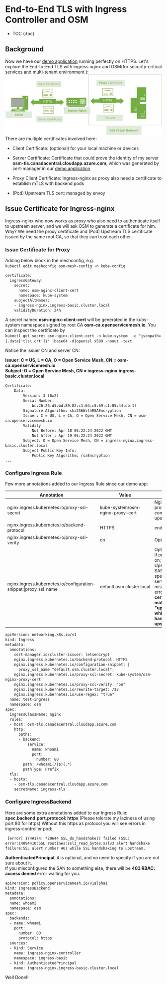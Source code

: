 # End-to-End TLS with Ingress Controller and OSM
* TOC
{:toc}

## Background
Now we have our [demo application](https://lissff.github.io/osm-tls-part1/) running perfectly on HTTPS.
Let's explore the End-to-End TLS with ingress nginx and OSM(for security-critical services and multi-tenant environment
):
![alt text for screen readers](./images/TLS.jpg "End-to-End TLS")
There are multiple certificates involved here:  
* Client Certificate: (optional) for your local machine or devices
* Server Certificate: Certificate that could prove the identity of my server **osm-tls.canadacentral.cloudapp.azure.com**, which was generated by cert-manager in our [demo application](https://lissff.github.io/osm-tls-part1/)
  
* Proxy Client Certificate: Ingress-nginx as proxy also need a certificate to establish mTLS with backend pods
* (Pod) Upstream TLS cert: managed by envoy

## Issue Certificate for Ingress-nginx
Ingress-nginx who now works as proxy who also need to authenticate itself to upstream server, and we will ask OSM to generate a certificate for him. Why? We need the proxy certificate and (Pod) Upstream TLS certificate issued by the same root CA, so that they can trust each other.
### Issue Certificate for Proxy
Adding below block in the meshconfig, e.g.  
`kubectl edit meshconfig osm-mesh-config -n kube-config`

```
certificate:
  ingressGateway:
    secret:
      name: osm-nginx-client-cert
      namespace: kube-system
    subjectAltNames:
    - ingress-nginx.ingress-basic.cluster.local
    validityDuration: 24h
```

A secret named **osm-nginx-client-cert** will be generated in the kubs-system namespace signed by root CA **osm-ca.openservicemesh.io**.
You can inspect the certificate by   
`kubectl get secret osm-nginx-client-cert -n kube-system  -o "jsonpath={.data['tls\.crt']}" |base64 -d|openssl x509 -noout -text`

Notice the issuer CN and server CN:

**Issuer: C = US, L = CA, O = Open Service Mesh, CN = osm-ca.openservicemesh.io**  
**Subject: O = Open Service Mesh, CN = ingress-nginx.ingress-basic.cluster.local**
```
Certificate:
    Data:
        Version: 3 (0x2)
        Serial Number:
            bc:26:26:d5:bd:89:82:c1:64:c5:69:c1:85:44:db:1f
        Signature Algorithm: sha256WithRSAEncryption
        Issuer: C = US, L = CA, O = Open Service Mesh, CN = osm-ca.openservicemesh.io
        Validity
            Not Before: Apr 18 05:22:24 2022 GMT
            Not After : Apr 19 05:22:24 2022 GMT
        Subject: O = Open Service Mesh, CN = ingress-nginx.ingress-basic.cluster.local
        Subject Public Key Info:
            Public Key Algorithm: rsaEncryption
...
```
### Configure Ingress Rule
Few more annotations added to our Ingress Rule since our demo app:

| Annotation  |Value   |  Comment |  
|---|---|---|
|  nginx.ingress.kubernetes.io/proxy-ssl-secret |kube-system/osm-nginx-proxy-cert|   Nginx will use this proxy cert to communicate with upstream server|   
| nginx.ingress.kubernetes.io/backend-protocol  |  HTTPS |end-to-end TLS |  
|nginx.ingress.kubernetes.io/proxy-ssl-verify| on | Optional |
| nginx.ingress.kubernetes.io/configuration-snippet:\|proxy_ssl_name  |default.osm.cluster.local | Optional, only needed if proxy-ssl-verify is on; it is the default Upstream service SAN if you didn't specify your own serviceAccount. A misconfig will causing error: **upstream SSL certificate does not match "upstream_balancer" while SSL handshaking to upstream**|

```
apiVersion: networking.k8s.io/v1
kind: Ingress
metadata:
  annotations:
    cert-manager.io/cluster-issuer: letsencrypt
    nginx.ingress.kubernetes.io/backend-protocol: HTTPS
    nginx.ingress.kubernetes.io/configuration-snippet: |
      proxy_ssl_name "default.osm.cluster.local";
    nginx.ingress.kubernetes.io/proxy-ssl-secret: kube-system/osm-nginx-proxy-cert
    nginx.ingress.kubernetes.io/proxy-ssl-verify: "on"
    nginx.ingress.kubernetes.io/rewrite-target: /$2
    nginx.ingress.kubernetes.io/use-regex: "true"
  name: test-ingress
  namespace: osm
spec:
  ingressClassName: nginx
  rules:
  - host: osm-tls.canadacentral.cloudapp.azure.com
    http:
      paths:
      - backend:
          service:
            name: whoami
            port:
              number: 80
        path: /whoami(/|$)(.*)
        pathType: Prefix
  tls:
  - hosts:
    - osm-tls.canadacentral.cloudapp.azure.com
    secretName: ingress-tls
```

### Configure IngressBackend
Here are some extra annotations added to our Ingress Rule:  
**spec.backend.port.protocol: https** (Please tolerate my laziness of using port 80 for https)
Without this https as protocol you will see errors in ingress-controller pod:
```
 [error] 174#174: *29644 SSL_do_handshake() failed (SSL: error:14094410:SSL routines:ssl3_read_bytes:sslv3 alert handshake failure:SSL alert number 40) while SSL handshaking to upstream,
```
**AuthenticatedPrincipal**, it is optional, and no need to specify if you are not sure about it.    
If you misconfigured the SAN to something else, there will be **403 RBAC: access denied** error waiting for you. 
```
apiVersion: policy.openservicemesh.io/v1alpha1
kind: IngressBackend
metadata:
  annotations:
  name: whoami
  namespace: osm
spec:
  backends:
  - name: whoami
    port:
      number: 80
      protocol: https
  sources:
  - kind: Service
    name: ingress-nginx-controller
    namespace: ingress-basic
  - kind: AuthenticatedPrincipal
    name: ingress-nginx.ingress-basic.cluster.local
```
Well Done!!
